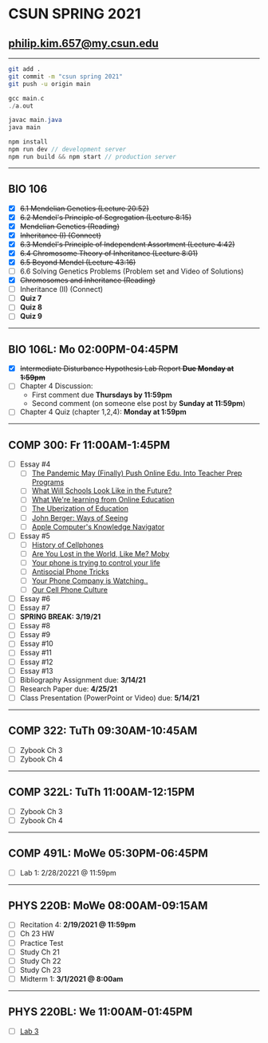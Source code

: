 # CSUN SPRING 2021

## philip.kim.657@my.csun.edu

****

```bash
git add .
git commit -m "csun spring 2021"
git push -u origin main
```

```c
gcc main.c
./a.out
```

```java
javac main.java
java main
```

```javascript
npm install
npm run dev // development server
npm run build && npm start // production server
```

****

## BIO 106

- [x] ~~6.1 Mendelian Genetics (Lecture 20:52)~~
- [x] ~~6.2 Mendel's Principle of Segregation (Lecture 8:15)~~
- [x] ~~Mendelian Genetics (Reading)~~
- [x] ~~Inheritance (I) (Connect)~~
- [x] ~~6.3 Mendel's Principle of Independent Assortment (Lecture 4:42)~~
- [x] ~~6.4 Chromosome Theory of Inheritance (Lecture 8:01)~~
- [x] ~~6.5 Beyond Mendel (Lecture 43:16)~~
- [ ] 6.6 Solving Genetics Problems (Problem set and Video of Solutions)
- [x] ~~Chromosomes and Inheritance (Reading)~~
- [ ] Inheritance (II) (Connect)
- [ ] **Quiz 7**
- [ ] **Quiz 8**
- [ ] **Quiz 9**

****

## BIO 106L: Mo 02:00PM-04:45PM

- [x] ~~Intermediate Disturbance Hypothesis Lab Report **Due Monday at 1:59pm**~~
- [ ] Chapter 4 Discussion:
  - First comment due **Thursdays by 11:59pm**
  - Second comment (on someone else post by **Sunday at 11:59pm**)
- [ ] Chapter 4 Quiz (chapter 1,2,4): **Monday at 1:59pm**

****

## COMP 300: Fr 11:00AM-1:45PM

- [ ] Essay #4
  - [ ] [The Pandemic May (Finally) Push Online Edu. Into Teacher Prep Programs](https://www.edsurge.com/news/2020-05-28-pandemic-may-finally-push-online-education-into-teacher-prep-programs)
  - [ ] [What Will Schools Look Like in the Future?](https://www.youtube.com/watch?v=JZlgYiXzu58)
  - [ ] [What We're learning from Online Education](https://www.ted.com/talks/daphne_koller_what_we_re_learning_from_online_education)
  - [ ] [The Uberization of Education](https://www.insidehighered.com/views/2016/08/12/dangers-uberization-higher-education-essay)
  - [ ] [John Berger: Ways of Seeing](https://www.youtube.com/watch?v=0pDE4VX_9Kk)
  - [ ] [Apple Computer's Knowledge Navigator](https://www.youtube.com/watch?v=3WdS4TscWH8&ab_channel=JustinPurnell)
- [ ] Essay #5
  - [ ] [History of Cellphones](https://www.youtube.com/watch?v=nrdNdprcYls)
  - [ ] [Are You Lost in the World, Like Me? Moby](https://www.youtube.com/watch?v=VASywEuqFd8)
  - [ ] [Your phone is trying to control your life](https://www.pbs.org/newshour/show/phone-trying-control-life)
  - [ ] [Antisocial Phone Tricks](https://www.ted.com/talks/renny_gleeson_our_antisocial_phone_tricks)
  - [ ] [Your Phone Company is Watching..](https://www.ted.com/talks/malte_spitz_your_phone_company_is_watching?language=en)
  - [ ] [Our Cell Phone Culture](http://thetechnologicalcitizen.com/?p=1175)
- [ ] Essay #6
- [ ] Essay #7
- [ ] **SPRING BREAK: 3/19/21**
- [ ] Essay #8
- [ ] Essay #9
- [ ] Essay #10
- [ ] Essay #11
- [ ] Essay #12
- [ ] Essay #13
- [ ] Bibliography Assignment due: **3/14/21**
- [ ] Research Paper due: **4/25/21**
- [ ] Class Presentation (PowerPoint or Video) due: **5/14/21**

****

## COMP 322: TuTh 09:30AM-10:45AM

- [ ] Zybook Ch 3
- [ ] Zybook Ch 4

****

## COMP 322L: TuTh 11:00AM-12:15PM

- [ ] Zybook Ch 3
- [ ] Zybook Ch 4

****

## COMP 491L: MoWe 05:30PM-06:45PM

- [ ] Lab 1: 2/28/20221 @ 11:59pm

****

## PHYS 220B: MoWe 08:00AM-09:15AM

- [ ] Recitation 4: **2/19/2021 @ 11:59pm**
- [ ] Ch 23 HW
- [ ] Practice Test
- [ ] Study Ch 21
- [ ] Study Ch 22
- [ ] Study Ch 23
- [ ] Midterm 1: **3/1/2021 @ 8:00am**

****

## PHYS 220BL: We 11:00AM-01:45PM

- [ ] [Lab 3](http://www.csun.edu/~hpostma/2021-1-220BL/lab03/lab03.html)
